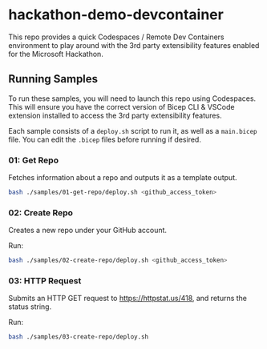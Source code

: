 # hackathon-demo-devcontainer

This repo provides a quick Codespaces / Remote Dev Containers environment to play around with the 3rd party extensibility features enabled for the Microsoft Hackathon.

## Running Samples
To run these samples, you will need to launch this repo using Codespaces. This will ensure you have the correct version of Bicep CLI & VSCode extension installed to access the 3rd party extensibility features.

Each sample consists of a `deploy.sh` script to run it, as well as a `main.bicep` file. You can edit the `.bicep` files before running if desired.

### 01: Get Repo
Fetches information about a repo and outputs it as a template output.

```sh
bash ./samples/01-get-repo/deploy.sh <github_access_token>
```

### 02: Create Repo
Creates a new repo under your GitHub account.

Run:
```sh
bash ./samples/02-create-repo/deploy.sh <github_access_token>
```

### 03: HTTP Request
Submits an HTTP GET request to https://httpstat.us/418, and returns the status string.

Run:
```sh
bash ./samples/03-create-repo/deploy.sh
```